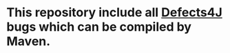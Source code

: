 # This repository include all [Defects4J](https://github.com/rjust/defects4j) bugs which can be compiled by Maven.
